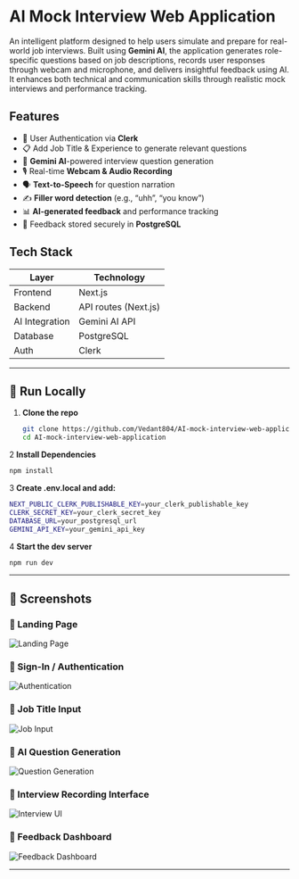 # AI Mock Interview Web Application

An intelligent platform designed to help users simulate and prepare for real-world job interviews. Built using **Gemini AI**, the application generates role-specific questions based on job descriptions, records user responses through webcam and microphone, and delivers insightful feedback using AI. It enhances both technical and communication skills through realistic mock interviews and performance tracking.

## Features

- 🔐 User Authentication via **Clerk**
- 📋 Add Job Title & Experience to generate relevant questions
- 🧠 **Gemini AI**-powered interview question generation
- 🎙️ Real-time **Webcam & Audio Recording**
- 🗣️ **Text-to-Speech** for question narration
- ✍️ **Filler word detection** (e.g., “uhh”, “you know”)
- 📊 **AI-generated feedback** and performance tracking
- 🧾 Feedback stored securely in **PostgreSQL**

## Tech Stack
| Layer        | Technology               |
|--------------|---------------------------|
| Frontend     | Next.js                   |
| Backend      | API routes (Next.js)      |
| AI Integration | Gemini AI API           |
| Database     | PostgreSQL                |
| Auth         | Clerk                     |

---

## 🧪 Run Locally

1. **Clone the repo**
   ```bash
   git clone https://github.com/Vedant804/AI-mock-interview-web-application.git
   cd AI-mock-interview-web-application
   
2 **Install Dependencies**
   ```bash
   npm install
```
3 **Create .env.local and add:**
   ```bash
NEXT_PUBLIC_CLERK_PUBLISHABLE_KEY=your_clerk_publishable_key
CLERK_SECRET_KEY=your_clerk_secret_key
DATABASE_URL=your_postgresql_url
GEMINI_API_KEY=your_gemini_api_key
```
4 **Start the dev server**
   ```bash
npm run dev
```

---

## 📸 Screenshots

### 🔹 Landing Page
![Landing Page](./public/ss1.png)

### 🔹 Sign-In / Authentication
![Authentication](./public/ss2.png)

### 🔹 Job Title Input
![Job Input](./public/ss3.png)

### 🔹 AI Question Generation
![Question Generation](./public/ss4.png)

### 🔹 Interview Recording Interface
![Interview UI](./public/ss5.png)

### 🔹 Feedback Dashboard
![Feedback Dashboard](./public/ss6.png)

---







